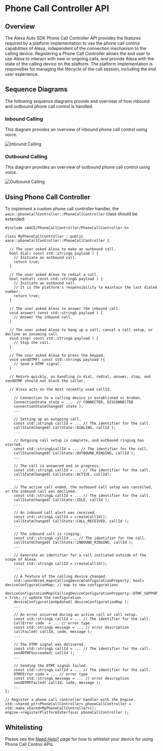 # Phone Call Controller API

## Overview

The Alexa Auto SDK Phone Call Controller API provides the features required by a platform implementation to use the phone call control capabilities of Alexa, independent of the connection mechanism to the calling device. Registering a Phone Call Controller allows the end user to use Alexa to interact with new or ongoing calls, and provide Alexa with the state of the calling device on the platform. The platform implementation is responsible for managing the lifecycle of the call session, including the end user experience.

## Sequence Diagrams

The following sequence diagrams provide and overview of how inbound and outbound phone call control is handled.

### Inbound Calling

This diagram provides an overview of inbound phone call control using voice.

![Inbound Calling](./assets/aac-pcc-inbound-call.png)

### Outbound Calling

This diagram provides an overview of outbound phone call control using voice.

![Outbound Calling](./assets/aac-pcc-outbound-call.png)

## Using Phone Call Controller

To implement a custom phone call controller handler, the `aace::phoneCallController::PhoneCallController` class should be extended:

    #include <AACE/PhoneCallController/PhoneCallController.h>

    class MyPhoneCallController : public aace::phoneCallController::PhoneCallController {

      // The user asked Alexa to make an outbound call.
      bool dial( const std::string& payload ) {
        // Initiate an outbound call.
        return true;
      }

      // The user asked Alexa to redial a call.
      bool redial( const std::string& payload ) {
        // Initiate an outbound call.
        // It is the platform's responsibility to maintain the last dialed number.
        return true;
      }

      // The user asked Alexa to answer the inbound call.
      void answer( const std::string& payload ) {
        // Answer the inbound call.
      }

      // The user asked Alexa to hang up a call, cancel a call setup, or decline an incoming call
      void stop( const std::string& payload ) {
        // Stop the call.
      }

      // The user asked Alexa to press the keypad.
      void sendDTMF( const std::string& payload ){
        // Send a DTMF signal.
      }

      // Return quickly, as handling in dial, redial, answer, stop, and sendDTMF should not block the caller.

      // Alexa acts on the most recently used callId.

        // Connection to a calling device is established or broken.
        ConnectionState state = ...  // CONNECTED, DISCONNECTED
        connectionStateChanged( state );
        ...

        // Setting up an outgoing call.
        const std::string& callId = ... // The identifier for the call.
        callStateChanged( CallState::DIALING, callId );
        ...

        // Outgoing call setup is complete, and outbound ringing has started.
        const std::string&callId = ... // The identifier for the call.
        callStateChanged( CallState::OUTBOUND_RINGING, callId );
        ...

        // The call is answered and in progress.
        const std::string& callId = ... // The identifier for the call.
        callStateChanged( CallState::ACTIVE, callId);
        ...

        // The active call ended, the outbound call setup was cancelled, or the inbound call was declined.
        const std::string& callId = ... // The identifier for the call.
        callStateChanged( CallState::IDLE, callId );
        ...

        // An inbound call alert was received.
        const std::string& callId = createCallId();
        callStateChanged( CallState::CALL_RECEIVED, callId );
        ...

        // The inbound call is ringing.
        const std::string& callId ... // The identifier for the call.
        callStateChanged( CallState::INBOUND_RINGING, callId );
        ...

        // Generate an identifier for a call initiated outside of the scope of Alexa.
        const std::string& callId = createCallId();
        ...

        // A feature of the calling device changed.
        std::unordered_map<CallingDeviceConfigurationProperty, bool> deviceConfigurationMap; // map to new configurations
        deviceConfigurationMap[CallingDeviceConfigurationProperty::DTMF_SUPPORTED] = true; // update the configuration
        deviceConfigurationUpdated( deviceConfigurationMap );
        ...

        // An error occurred during an active call or call setup.
        const std::string& callId = ... // The identifier for the call.
        CallError code  = ... // error type
        const std::string& message = ... // error description
        callFailed( callId, code, message );
        ...

        // The DTMF signal was delivered.
        const std::string& callId = ... // The identifier for the call.
        sendDTMFSucceeded( callId );
        ...

        // Sending the DTMF signal failed.
        const std::string& callId = ... // The identifier for the call.
        DTMFError code = ... // error type
        const std::string& message = ... // error description
        sendDTMFFailed( callId, code, message );
        ...
    };

    // Register a phone call controller handler with the Engine.
    std::shared_ptr<PhoneCallController> phoneCallController = std::make_shared<MyPhoneCallController>();
    engine->registerPlatformInterface( phoneCallController );

## Whitelisting

Please see the [Need Help?](../../NEED_HELP.md) page for how to whitelist your device for using Phone Call Control APIs.
